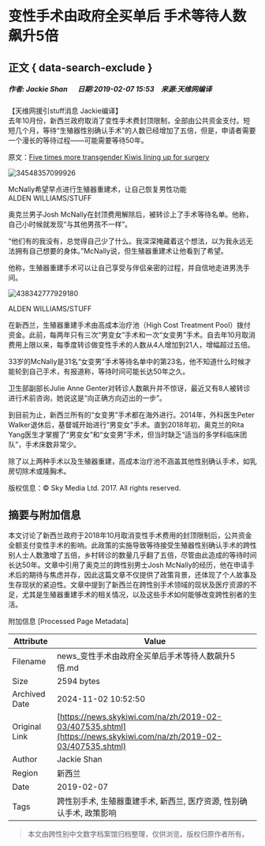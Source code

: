 # 变性手术由政府全买单后 手术等待人数飙升5倍

## 正文 { data-search-exclude }


##### 作者: Jackie Shan 　 日期:2019-02-07 15:53　来源:天维网编译

【天维网援引stuff消息 Jackie编译】  
去年10月份，新西兰政府取消了变性手术费封顶限制，全部由公共资金支付。短短几个月，等待“生殖器性别确认手术”的人数已经增加了五倍，但是，申请者需要一个漫长的等待过程——可能需要等待50年。

原文：[Five times more transgender Kiwis lining up for surgery](https://www.stuff.co.nz/national/health/110192816/five-times-more-transgender-kiwis-lining-up-for-surgery)

![34548357099926](https://att11.skykiwi.com/cms/20190203/34548357099926.jpg)

McNally希望早点进行生殖器重建术，让自己恢复男性功能  
ALDEN WILLIAMS/STUFF

奥克兰男子Josh McNally在封顶费用解除后，被转诊上了手术等待名单。他称，自己小时候就发现“与其他男孩不一样”。

“他们有的我没有，总觉得自己少了什么。我深深掩藏着这个想法，以为我永远无法拥有自己想要的身体。”McNally说，但生殖器重建术让他看到了希望。

他称，生殖器重建手术可以让自己享受与伴侣亲密的过程，并自信地走进男洗手间。

![438342777929180](https://att11.skykiwi.com/cms/20190203/438342777929180.jpg)

ALDEN WILLIAMS/STUFF

在新西兰，生殖器重建手术由高成本治疗池（High Cost Treatment Pool）拨付资金。此前，每两年只有三次“男变女”手术和一次“女变男”手术。自去年10月取消费用上限以来，每季度转诊做变性手术的人数从4人增加到21人，增幅超过五倍。

33岁的McNally是31名“女变男”手术等待名单中的第23名，他不知道什么时候才能轮到自己手术，有报道称，等待时间可能长达50年之久。

卫生部副部长Julie Anne Genter对转诊人数飙升并不惊讶，最近又有8人被转诊进行术前咨询，她说这是“向正确方向迈出的一步”。

到目前为止，新西兰所有的“女变男”手术都在海外进行。2014年，外科医生Peter Walker退休后，基督城开始进行“男变女”手术。直到2018年初，奥克兰的Rita Yang医生才掌握了“男变女”和“女变男”手术，但当时缺乏“适当的多学科临床团队”，手术床数非常少。

除了以上两种手术以及生殖器重建，高成本治疗池不涵盖其他性别确认手术，如乳房切除术或隆胸术。 

版权信息：© Sky Media Ltd. 2017. All rights reserved.

## 摘要与附加信息

<!-- tcd_abstract -->
本文讨论了新西兰政府于2018年10月取消变性手术费用的封顶限制后，公共资金全额支付变性手术的影响。此政策的实施导致等待接受生殖器性别确认手术的跨性别人士人数激增了五倍，乡村转诊的数量几乎翻了五倍，尽管由此造成的等待时间长达50年。文章中引用了奥克兰的跨性别男士Josh McNally的经历，他在申请手术后的期待与焦虑并存，因此这篇文章不仅提供了政策背景，还体现了个人故事及生存现状的紧迫性。文章中提到了新西兰在跨性别手术领域的现状及医疗资源的不足，尤其是生殖器重建手术的相关情况，以及这些手术如何能够改变跨性别者的生活。
<!-- tcd_abstract_end -->

附加信息 [Processed Page Metadata]

| Attribute       | Value                                  |
|-----------------|----------------------------------------|
| Filename        | news_变性手术由政府全买单后手术等待人数飙升5倍.md                             |
| Size            | 2594 bytes                           |
| Archived Date   | 2024-11-02 10:52:50                             |
| Original Link   | [https://news.skykiwi.com/na/zh/2019-02-03/407535.shtml](https://news.skykiwi.com/na/zh/2019-02-03/407535.shtml)                       |
| Author          | Jackie Shan                               |
| Region          | 新西兰                               |
| Date            | 2019-02-07                                 |
| Tags            | 跨性别手术, 生殖器重建手术, 新西兰, 医疗资源, 性别确认手术, 政策影响                                 |
>
> 本文由跨性别中文数字档案馆归档整理，仅供浏览。版权归原作者所有。
>